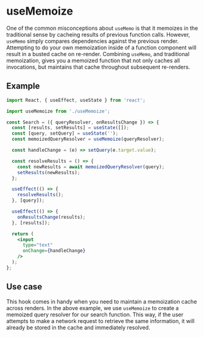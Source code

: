 # useMemoize

One of the common misconceptions about `useMemo` is that it memoizes in the traditional sense by cacheing results of previous function calls. However, `useMemo` simply compares dependencies against the previous render. Attempting to do your own memoization inside of a function component will result in a busted cache on re-render. Combining `useMemo`, and traditional memoization, gives you a memoized function that not only caches all invocations, but maintains that cache throughout subsequent re-renders.

## Example

```jsx
import React, { useEffect, useState } from 'react';

import useMemoize from './useMemoize';

const Search = ({ queryResolver, onResultsChange }) => {
  const [results, setResults] = useState([]);
  const [query, setQuery] = useState('');
  const memoizedQueryResolver = useMemoize(queryResolver);

  const handleChange = (e) => setQuery(e.target.value);

  const resolveResults = () => {
    const newResults = await memoizedQueryResolver(query);
    setResults(newResults);
  };

  useEffect(() => {
    resolveResults();
  }, [query]);

  useEffect(() => {
    onResultsChange(results);
  }, [results]);

  return (
    <input
      type="text"
      onChange={handleChange}
    />
  );
};

```

## Use case

This hook comes in handy when you need to maintain a memoization cache across renders. In the above example, we use `useMemoize` to create a memoized query resolver for our search function. This way, if the user attempts to make a network request to retrieve the same information, it will already be stored in the cache and immediately resolved.